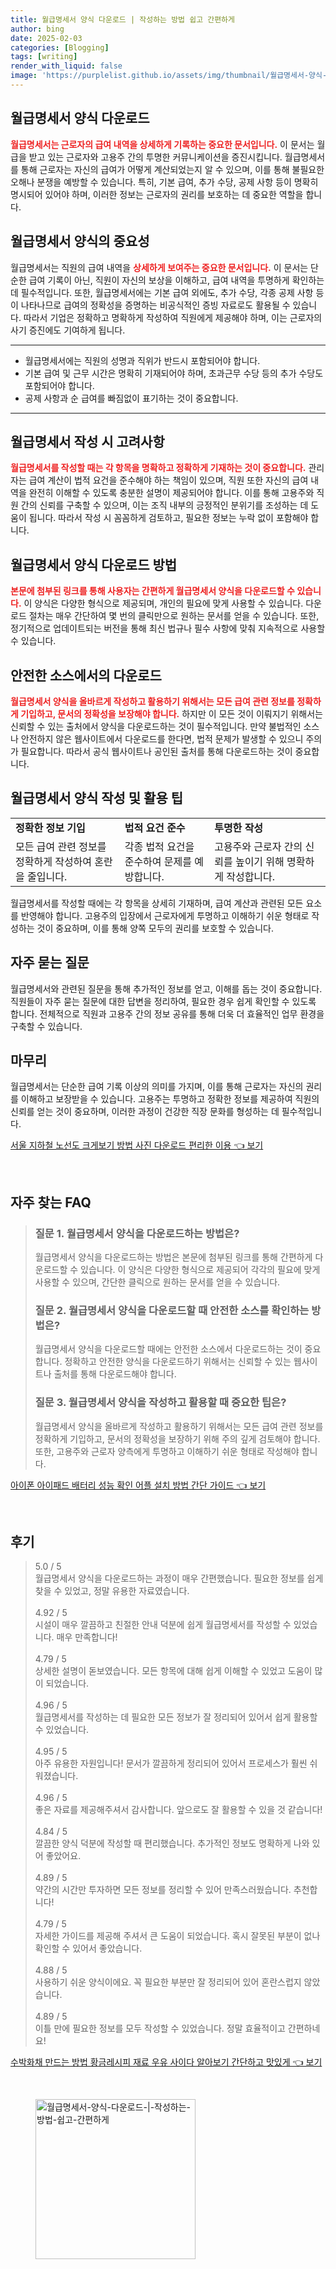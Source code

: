 ```yaml
---
title: 월급명세서 양식 다운로드 | 작성하는 방법 쉽고 간편하게
author: bing
date: 2025-02-03
categories: [Blogging]
tags: [writing]
render_with_liquid: false
image: 'https://purplelist.github.io/assets/img/thumbnail/월급명세서-양식-다운로드-|-작성하는-방법-쉽고-간편하게.webp'
---
```



<h2 id='월급명세서_양식_다운로드'>월급명세서 양식 다운로드</h2>

<p><b><span style="color: #ee2323;">월급명세서는 근로자의 급여 내역을 상세하게 기록하는 중요한 문서입니다.</span></b> 이 문서는 월급을 받고 있는 근로자와 고용주 간의 투명한 커뮤니케이션을 증진시킵니다. 월급명세서를 통해 근로자는 자신의 급여가 어떻게 계산되었는지 알 수 있으며, 이를 통해 불필요한 오해나 분쟁을 예방할 수 있습니다. 특히, 기본 급여, 추가 수당, 공제 사항 등이 명확히 명시되어 있어야 하며, 이러한 정보는 근로자의 권리를 보호하는 데 중요한 역할을 합니다.</p>

<h2 id='월급명세서_양식의_중요성'>월급명세서 양식의 중요성</h2>

<p>월급명세서는 직원의 급여 내역을 <b><span style="color: #ee2323;">상세하게 보여주는 중요한 문서입니다.</span></b> 이 문서는 단순한 급여 기록이 아닌, 직원이 자신의 보상을 이해하고, 급여 내역을 투명하게 확인하는 데 필수적입니다. 또한, 월급명세서에는 기본 급여 외에도, 추가 수당, 각종 공제 사항 등이 나타나므로 급여의 정확성을 증명하는 비공식적인 증빙 자료로도 활용될 수 있습니다. 따라서 기업은 정확하고 명확하게 작성하여 직원에게 제공해야 하며, 이는 근로자의 사기 증진에도 기여하게 됩니다.</p>

<hr />

<ul>
    <li>월급명세서에는 직원의 성명과 직위가 반드시 포함되어야 합니다.</li>
    <li>기본 급여 및 근무 시간은 명확히 기재되어야 하며, 초과근무 수당 등의 추가 수당도 포함되어야 합니다.</li>
    <li>공제 사항과 순 급여를 빠짐없이 표기하는 것이 중요합니다.</li>
</ul>

<hr />

<h2 id='월급명세서_작성_시_고려사항'>월급명세서 작성 시 고려사항</h2>

<p><b><span style="color: #ee2323;">월급명세서를 작성할 때는 각 항목을 명확하고 정확하게 기재하는 것이 중요합니다.</span></b> 관리자는 급여 계산이 법적 요건을 준수해야 하는 책임이 있으며, 직원 또한 자신의 급여 내역을 완전히 이해할 수 있도록 충분한 설명이 제공되어야 합니다. 이를 통해 고용주와 직원 간의 신뢰를 구축할 수 있으며, 이는 조직 내부의 긍정적인 분위기를 조성하는 데 도움이 됩니다. 따라서 작성 시 꼼꼼하게 검토하고, 필요한 정보는 누락 없이 포함해야 합니다.</p>

<h2 id='월급명세서_양식_다운로드_방법'>월급명세서 양식 다운로드 방법</h2>

<p><b><span style="color: #ee2323;">본문에 첨부된 링크를 통해 사용자는 간편하게 월급명세서 양식을 다운로드할 수 있습니다.</span></b> 이 양식은 다양한 형식으로 제공되며, 개인의 필요에 맞게 사용할 수 있습니다. 다운로드 절차는 매우 간단하여 몇 번의 클릭만으로 원하는 문서를 얻을 수 있습니다. 또한, 정기적으로 업데이트되는 버전을 통해 최신 법규나 필수 사항에 맞춰 지속적으로 사용할 수 있습니다.</p>

<h2 id='안전한_소스에서의_다운로드'>안전한 소스에서의 다운로드</h2>

<p><b><span style="color: #ee2323;">월급명세서 양식을 올바르게 작성하고 활용하기 위해서는 모든 급여 관련 정보를 정확하게 기입하고, 문서의 정확성을 보장해야 합니다.</span></b> 하지만 이 모든 것이 이뤄지기 위해서는 신뢰할 수 있는 출처에서 양식을 다운로드하는 것이 필수적입니다. 만약 불법적인 소스나 안전하지 않은 웹사이트에서 다운로드를 한다면, 법적 문제가 발생할 수 있으니 주의가 필요합니다. 따라서 공식 웹사이트나 공인된 출처를 통해 다운로드하는 것이 중요합니다.</p>

<h2 id='월급명세서_양식_작성_및_활용_팁'>월급명세서 양식 작성 및 활용 팁</h2>

<table>
    <tr>
        <td><b>정확한 정보 기입</b></td>
        <td><b>법적 요건 준수</b></td>
        <td><b>투명한 작성</b></td>
    </tr>
    <tr>
        <td>모든 급여 관련 정보를 정확하게 작성하여 혼란을 줄입니다.</td>
        <td>각종 법적 요건을 준수하여 문제를 예방합니다.</td>
        <td>고용주와 근로자 간의 신뢰를 높이기 위해 명확하게 작성합니다.</td>
    </tr>
</table>

<p>월급명세서를 작성할 때에는 각 항목을 상세히 기재하며, 급여 계산과 관련된 모든 요소를 반영해야 합니다. 고용주의 입장에서 근로자에게 투명하고 이해하기 쉬운 형태로 작성하는 것이 중요하며, 이를 통해 양쪽 모두의 권리를 보호할 수 있습니다.</p>

<h2 id='자주_묻는_질문'>자주 묻는 질문</h2>

<p>월급명세서와 관련된 질문을 통해 추가적인 정보를 얻고, 이해를 돕는 것이 중요합니다. 직원들이 자주 묻는 질문에 대한 답변을 정리하여, 필요한 경우 쉽게 확인할 수 있도록 합니다. 전체적으로 직원과 고용주 간의 정보 공유를 통해 더욱 더 효율적인 업무 환경을 구축할 수 있습니다.</p>

<h2 id='마무리'>마무리</h2>

<p>월급명세서는 단순한 급여 기록 이상의 의미를 가지며, 이를 통해 근로자는 자신의 권리를 이해하고 보장받을 수 있습니다. 고용주는 투명하고 정확한 정보를 제공하여 직원의 신뢰를 얻는 것이 중요하며, 이러한 과정이 건강한 직장 문화를 형성하는 데 필수적입니다.</p>


<p><a class="click-button" title="서울 지하철 노선도 크게보기 방법 사진 다운로드 편리한 이용" href="https://purplelist.github.io/posts/%EC%84%9C%EC%9A%B8-%EC%A7%80%ED%95%98%EC%B2%A0-%EB%85%B8%EC%84%A0%EB%8F%84-%ED%81%AC%EA%B2%8C%EB%B3%B4%EA%B8%B0-%EB%B0%A9%EB%B2%95-%EC%82%AC%EC%A7%84-%EB%8B%A4%EC%9A%B4%EB%A1%9C%EB%93%9C-%ED%8E%B8%EB%A6%AC%ED%95%9C-%EC%9D%B4%EC%9A%A9/" rel="dofollow">서울 지하철 노선도 크게보기 방법 사진 다운로드 편리한 이용 👈 보기</a></p><br>
<h2 id='자주_찾는_FAQ'>자주 찾는 FAQ</h2>
<div itemscope="" itemtype="https://schema.org/FAQPage"> 
<blockquote> 
<div itemscope="" itemprop="mainEntity" itemtype="https://schema.org/Question"> 
<h3 itemprop="name">질문 1. 월급명세서 양식을 다운로드하는 방법은?</h3> 
<div itemscope="" itemprop="acceptedAnswer" itemtype="https://schema.org/Answer"> 
<span itemprop="text"> 
<p>월급명세서 양식을 다운로드하는 방법은 본문에 첨부된 링크를 통해 간편하게 다운로드할 수 있습니다. 이 양식은 다양한 형식으로 제공되어 각각의 필요에 맞게 사용할 수 있으며, 간단한 클릭으로 원하는 문서를 얻을 수 있습니다.</p> 
</span> 
</div> 
</div> 

<div itemscope="" itemprop="mainEntity" itemtype="https://schema.org/Question"> 
<h3 itemprop="name">질문 2. 월급명세서 양식을 다운로드할 때 안전한 소스를 확인하는 방법은?</h3> 
<div itemscope="" itemprop="acceptedAnswer" itemtype="https://schema.org/Answer"> 
<span itemprop="text"> 
<p>월급명세서 양식을 다운로드할 때에는 안전한 소스에서 다운로드하는 것이 중요합니다. 정확하고 안전한 양식을 다운로드하기 위해서는 신뢰할 수 있는 웹사이트나 출처를 통해 다운로드해야 합니다.</p> 
</span> 
</div> 
</div> 

<div itemscope="" itemprop="mainEntity" itemtype="https://schema.org/Question"> 
<h3 itemprop="name">질문 3. 월급명세서 양식을 작성하고 활용할 때 중요한 팁은?</h3> 
<div itemscope="" itemprop="acceptedAnswer" itemtype="https://schema.org/Answer"> 
<span itemprop="text"> 
<p>월급명세서 양식을 올바르게 작성하고 활용하기 위해서는 모든 급여 관련 정보를 정확하게 기입하고, 문서의 정확성을 보장하기 위해 주의 깊게 검토해야 합니다. 또한, 고용주와 근로자 양측에게 투명하고 이해하기 쉬운 형태로 작성해야 합니다.</p> 
</span> 
</div> 
</div> 

</blockquote> 
</div>
<p><a class="click-button" title="아이폰 아이패드 배터리 성능 확인 어플 설치 방법 간단 가이드" href="https://purplelist.github.io/posts/%EC%95%84%EC%9D%B4%ED%8F%B0-%EC%95%84%EC%9D%B4%ED%8C%A8%EB%93%9C-%EB%B0%B0%ED%84%B0%EB%A6%AC-%EC%84%B1%EB%8A%A5-%ED%99%95%EC%9D%B8-%EC%96%B4%ED%94%8C-%EC%84%A4%EC%B9%98-%EB%B0%A9%EB%B2%95-%EA%B0%84%EB%8B%A8-%EA%B0%80%EC%9D%B4%EB%93%9C/" rel="dofollow">아이폰 아이패드 배터리 성능 확인 어플 설치 방법 간단 가이드 👈 보기</a></p><br>
<h2 id='후기'>후기</h2>
<div itemscope itemtype="https://schema.org/Product">
  <blockquote>
  <div itemprop="review" itemscope itemtype="https://schema.org/Review">
      <div itemprop="reviewRating" itemscope itemtype="https://schema.org/Rating"> <span itemprop="ratingValue">5.0</span> / <span itemprop="bestRating">5</span> </div>
      <span itemprop="reviewBody">월급명세서 양식을 다운로드하는 과정이 매우 간편했습니다. 필요한 정보를 쉽게 찾을 수 있었고, 정말 유용한 자료였습니다.</span>
  </div>
  <br>
  <div itemprop="review" itemscope itemtype="https://schema.org/Review">
      <div itemprop="reviewRating" itemscope itemtype="https://schema.org/Rating"> <span itemprop="ratingValue">4.92</span> / <span itemprop="bestRating">5</span> </div>
      <span itemprop="reviewBody">시설이 매우 깔끔하고 친절한 안내 덕분에 쉽게 월급명세서를 작성할 수 있었습니다. 매우 만족합니다!</span>
  </div>
  <br>
  <div itemprop="review" itemscope itemtype="https://schema.org/Review">
      <div itemprop="reviewRating" itemscope itemtype="https://schema.org/Rating"> <span itemprop="ratingValue">4.79</span> / <span itemprop="bestRating">5</span> </div>
      <span itemprop="reviewBody">상세한 설명이 돋보였습니다. 모든 항목에 대해 쉽게 이해할 수 있었고 도움이 많이 되었습니다.</span>
  </div>
  <br>
  <div itemprop="review" itemscope itemtype="https://schema.org/Review">
      <div itemprop="reviewRating" itemscope itemtype="https://schema.org/Rating"> <span itemprop="ratingValue">4.96</span> / <span itemprop="bestRating">5</span> </div>
      <span itemprop="reviewBody">월급명세서를 작성하는 데 필요한 모든 정보가 잘 정리되어 있어서 쉽게 활용할 수 있었습니다.</span>
  </div>
  <br>
  <div itemprop="review" itemscope itemtype="https://schema.org/Review">
      <div itemprop="reviewRating" itemscope itemtype="https://schema.org/Rating"> <span itemprop="ratingValue">4.95</span> / <span itemprop="bestRating">5</span> </div>
      <span itemprop="reviewBody">아주 유용한 자원입니다! 문서가 깔끔하게 정리되어 있어서 프로세스가 훨씬 쉬워졌습니다.</span>
  </div>
  <br>
  <div itemprop="review" itemscope itemtype="https://schema.org/Review">
      <div itemprop="reviewRating" itemscope itemtype="https://schema.org/Rating"> <span itemprop="ratingValue">4.96</span> / <span itemprop="bestRating">5</span> </div>
      <span itemprop="reviewBody">좋은 자료를 제공해주셔서 감사합니다. 앞으로도 잘 활용할 수 있을 것 같습니다!</span>
  </div>
  <br>
  <div itemprop="review" itemscope itemtype="https://schema.org/Review">
      <div itemprop="reviewRating" itemscope itemtype="https://schema.org/Rating"> <span itemprop="ratingValue">4.84</span> / <span itemprop="bestRating">5</span> </div>
      <span itemprop="reviewBody">깔끔한 양식 덕분에 작성할 때 편리했습니다. 추가적인 정보도 명확하게 나와 있어 좋았어요.</span>
  </div>
  <br>
  <div itemprop="review" itemscope itemtype="https://schema.org/Review">
      <div itemprop="reviewRating" itemscope itemtype="https://schema.org/Rating"> <span itemprop="ratingValue">4.89</span> / <span itemprop="bestRating">5</span> </div>
      <span itemprop="reviewBody">약간의 시간만 투자하면 모든 정보를 정리할 수 있어 만족스러웠습니다. 추천합니다!</span>
  </div>
  <br>
  <div itemprop="review" itemscope itemtype="https://schema.org/Review">
      <div itemprop="reviewRating" itemscope itemtype="https://schema.org/Rating"> <span itemprop="ratingValue">4.79</span> / <span itemprop="bestRating">5</span> </div>
      <span itemprop="reviewBody">자세한 가이드를 제공해 주셔서 큰 도움이 되었습니다. 혹시 잘못된 부분이 없나 확인할 수 있어서 좋았습니다.</span>
  </div>
  <br>
  <div itemprop="review" itemscope itemtype="https://schema.org/Review">
      <div itemprop="reviewRating" itemscope itemtype="https://schema.org/Rating"> <span itemprop="ratingValue">4.88</span> / <span itemprop="bestRating">5</span> </div>
      <span itemprop="reviewBody">사용하기 쉬운 양식이에요. 꼭 필요한 부분만 잘 정리되어 있어 혼란스럽지 않았습니다.</span>
  </div>
  <br>
  <div itemprop="review" itemscope itemtype="https://schema.org/Review">
      <div itemprop="reviewRating" itemscope itemtype="https://schema.org/Rating"> <span itemprop="ratingValue">4.89</span> / <span itemprop="bestRating">5</span> </div>
      <span itemprop="reviewBody">이틀 만에 필요한 정보를 모두 작성할 수 있었습니다. 정말 효율적이고 간편하네요!</span>
  </div>
  </blockquote>
</div>
<p><a class="click-button" title="수박화채 만드는 방법 황금레시피 재료 우유 사이다 알아보기 간단하고 맛있게" href="https://purplelist.github.io/posts/%EC%88%98%EB%B0%95%ED%99%94%EC%B1%84-%EB%A7%8C%EB%93%9C%EB%8A%94-%EB%B0%A9%EB%B2%95-%ED%99%A9%EA%B8%88%EB%A0%88%EC%8B%9C%ED%94%BC-%EC%9E%AC%EB%A3%8C-%EC%9A%B0%EC%9C%A0-%EC%82%AC%EC%9D%B4%EB%8B%A4-%EC%95%8C%EC%95%84%EB%B3%B4%EA%B8%B0-%EA%B0%84%EB%8B%A8%ED%95%98%EA%B3%A0-%EB%A7%9B%EC%9E%88%EA%B2%8C/" rel="dofollow">수박화채 만드는 방법 황금레시피 재료 우유 사이다 알아보기 간단하고 맛있게 👈 보기</a></p><br>
<figure class="image"><img src="https://purplelist.github.io/assets/img/thumbnail/월급명세서-양식-다운로드-|-작성하는-방법-쉽고-간편하게.webp" alt="월급명세서-양식-다운로드-|-작성하는-방법-쉽고-간편하게" width="256" height="256"></figure>